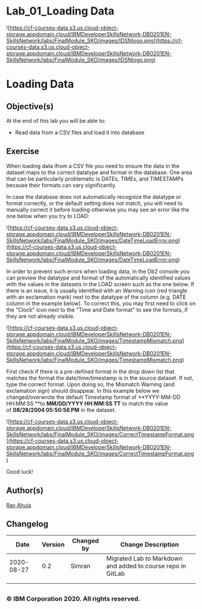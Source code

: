 # Lab_01_Loading Data

![https://cf-courses-data.s3.us.cloud-object-storage.appdomain.cloud/IBMDeveloperSkillsNetwork-DB0201EN-SkillsNetwork/labs/FinalModule_SKO/images/IDSNlogo.png](https://cf-courses-data.s3.us.cloud-object-storage.appdomain.cloud/IBMDeveloperSkillsNetwork-DB0201EN-SkillsNetwork/labs/FinalModule_SKO/images/IDSNlogo.png)

# **Loading Data**

## **Objective(s)**

At the end of this lab you will be able to:

- Read data from a CSV files and load it into database

## **Exercise**

When loading data ifrom a CSV file you need to ensure the data in the dataset maps to the correct datatype and format in the database. One area that can be particularly problematic is DATEs, TIMEs, and TIMESTAMPs because their formats can vary significantly.

In case the database does not automatically recognize the datatype or format correctly, or the default setting does not match, you will need to manually correct it before loading otherwise you may see an error like the one below when you try to LOAD:

![https://cf-courses-data.s3.us.cloud-object-storage.appdomain.cloud/IBMDeveloperSkillsNetwork-DB0201EN-SkillsNetwork/labs/FinalModule_SKO/images/DateTimeLoadError.png](https://cf-courses-data.s3.us.cloud-object-storage.appdomain.cloud/IBMDeveloperSkillsNetwork-DB0201EN-SkillsNetwork/labs/FinalModule_SKO/images/DateTimeLoadError.png)

In order to prevent such errors when loading data, in the Db2 console you can preview the datatype and format of the automatically identified values with the values in the datasets in the LOAD screen such as the one below. If there is an issue, it is usually identified with an Warning icon (red triangle with an exclamation mark) next to the datatype of the column (e.g. DATE column in the example below). To correct this, you may first need to click on the "Clock" icon next to the "Time and Date format" to see the formats, if they are not already visible.

![https://cf-courses-data.s3.us.cloud-object-storage.appdomain.cloud/IBMDeveloperSkillsNetwork-DB0201EN-SkillsNetwork/labs/FinalModule_SKO/images/TimestampMismatch.png](https://cf-courses-data.s3.us.cloud-object-storage.appdomain.cloud/IBMDeveloperSkillsNetwork-DB0201EN-SkillsNetwork/labs/FinalModule_SKO/images/TimestampMismatch.png)

First check if there is a pre-defined format in the drop down list that matches the format the date/time/timestamp is in the source dataset. If not, type the correct format. Upon doing so, the Mismatch Warning (and exclamation sign) should disappear. In this example below we changed/overwrote the default Timestamp format of **YYYY-MM-DD HH:MM:SS **to **MM/DD/YYYY HH:MM:SS TT** to match the value of **08/28/2004 05:50:56 PM** in the dataset.

![https://cf-courses-data.s3.us.cloud-object-storage.appdomain.cloud/IBMDeveloperSkillsNetwork-DB0201EN-SkillsNetwork/labs/FinalModule_SKO/images/CorrectTimestampFormat.png](https://cf-courses-data.s3.us.cloud-object-storage.appdomain.cloud/IBMDeveloperSkillsNetwork-DB0201EN-SkillsNetwork/labs/FinalModule_SKO/images/CorrectTimestampFormat.png)

Good luck!

## **Author(s)**

[Rav Ahuja](https://www.linkedin.com/in/ravahuja/?utm_medium=Exinfluencer&utm_source=Exinfluencer&utm_content=000026UJ&utm_term=10006555&utm_id=NA-SkillsNetwork-Channel-SkillsNetworkCoursesIBMDeveloperSkillsNetworkDB0201ENSkillsNetwork20127838-2022-01-01)

## **Changelog**

| Date | Version | Changed by | Change Description |
| --- | --- | --- | --- |
| 2020-08-27 | 0.2 | Simran | Migrated Lab to Markdown and added to course repo in GitLab |
|  |  |  |  |
|  |  |  |  |

## 

### **© IBM Corporation 2020. All rights reserved.**